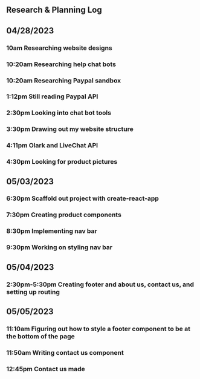 
## Research & Planning Log

## 04/28/2023

### 10am Researching website designs

### 10:20am Researching help chat bots

### 10:20am Researching Paypal sandbox

### 1:12pm Still reading Paypal API

### 2:30pm Looking into chat bot tools

### 3:30pm Drawing out my website structure

### 4:11pm Olark and LiveChat API

### 4:30pm Looking for product pictures

## 05/03/2023

### 6:30pm Scaffold out project with create-react-app

### 7:30pm Creating product components

### 8:30pm Implementing nav bar

### 9:30pm Working on styling nav bar

## 05/04/2023

### 2:30pm-5:30pm Creating footer and about us, contact us, and setting up routing

## 05/05/2023

### 11:10am Figuring out how to style a footer component to be at the bottom of the page

### 11:50am Writing contact us component

### 12:45pm Contact us made